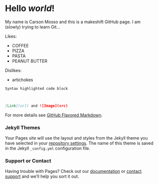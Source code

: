 # **Hello** _world_!

My name is Carson Mosso and this is a makeshift GitHub page. 
I am (slowly) trying to learn Git...

Likes:
- COFFEE
- PIZZA
- PASTA
- PEANUT BUTTER

Dislikes:
- artichokes



```markdown
Syntax highlighted code block



[Link](url) and ![Image](src)
```

For more details see [GitHub Flavored Markdown](https://guides.github.com/features/mastering-markdown/).

### Jekyll Themes

Your Pages site will use the layout and styles from the Jekyll theme you have selected in your [repository settings](https://github.com/cmosso/cmosso.github.io/settings). The name of this theme is saved in the Jekyll `_config.yml` configuration file.

### Support or Contact

Having trouble with Pages? Check out our [documentation](https://help.github.com/categories/github-pages-basics/) or [contact support](https://github.com/contact) and we’ll help you sort it out.
